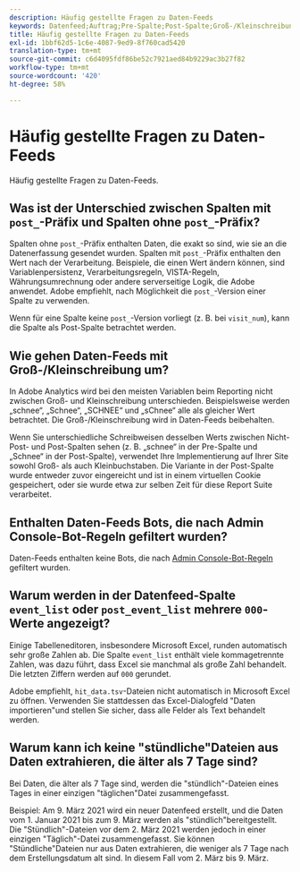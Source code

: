 ```yaml
---
description: Häufig gestellte Fragen zu Daten-Feeds
keywords: Datenfeed;Auftrag;Pre-Spalte;Post-Spalte;Groß-/Kleinschreibung
title: Häufig gestellte Fragen zu Daten-Feeds
exl-id: 1bbf62d5-1c6e-4087-9ed9-8f760cad5420
translation-type: tm+mt
source-git-commit: c6d4095fdf86be52c7921aed84b9229ac3b27f82
workflow-type: tm+mt
source-wordcount: '420'
ht-degree: 58%

---
```


# Häufig gestellte Fragen zu Daten-Feeds

Häufig gestellte Fragen zu Daten-Feeds.

## Was ist der Unterschied zwischen Spalten mit `post_`-Präfix und Spalten ohne `post_`-Präfix?

Spalten ohne `post_`-Präfix enthalten Daten, die exakt so sind, wie sie an die Datenerfassung gesendet wurden. Spalten mit `post_`-Präfix enthalten den Wert nach der Verarbeitung. Beispiele, die einen Wert ändern können, sind Variablenpersistenz, Verarbeitungsregeln, VISTA-Regeln, Währungsumrechnung oder andere serverseitige Logik, die Adobe anwendet. Adobe empfiehlt, nach Möglichkeit die `post_`-Version einer Spalte zu verwenden.

Wenn für eine Spalte keine `post_`-Version vorliegt (z. B. bei `visit_num`), kann die Spalte als Post-Spalte betrachtet werden.

## Wie gehen Daten-Feeds mit Groß-/Kleinschreibung um?

In Adobe Analytics wird bei den meisten Variablen beim Reporting nicht zwischen Groß- und Kleinschreibung unterschieden. Beispielsweise werden „schnee“, „Schnee“, „SCHNEE“ und „sChnee“ alle als gleicher Wert betrachtet. Die Groß-/Kleinschreibung wird in Daten-Feeds beibehalten.

Wenn Sie unterschiedliche Schreibweisen desselben Werts zwischen Nicht-Post- und Post-Spalten sehen (z. B. „schnee“ in der Pre-Spalte und „Schnee“ in der Post-Spalte), verwendet Ihre Implementierung auf Ihrer Site sowohl Groß- als auch Kleinbuchstaben. Die Variante in der Post-Spalte wurde entweder zuvor eingereicht und ist in einem virtuellen Cookie gespeichert, oder sie wurde etwa zur selben Zeit für diese Report Suite verarbeitet.

## Enthalten Daten-Feeds Bots, die nach Admin Console-Bot-Regeln gefiltert wurden?

Daten-Feeds enthalten keine Bots, die nach [Admin Console-Bot-Regeln](https://docs.adobe.com/content/help/de-DE/analytics/admin/admin-tools/bot-removal/bot-removal.html) gefiltert wurden.

## Warum werden in der Datenfeed-Spalte `event_list` oder `post_event_list` mehrere `000`-Werte angezeigt?

Einige Tabelleneditoren, insbesondere Microsoft Excel, runden automatisch sehr große Zahlen ab. Die Spalte `event_list` enthält viele kommagetrennte Zahlen, was dazu führt, dass Excel sie manchmal als große Zahl behandelt. Die letzten Ziffern werden auf `000` gerundet.

Adobe empfiehlt, `hit_data.tsv`-Dateien nicht automatisch in Microsoft Excel zu öffnen. Verwenden Sie stattdessen das Excel-Dialogfeld &quot;Daten importieren&quot;und stellen Sie sicher, dass alle Felder als Text behandelt werden.

## Warum kann ich keine &quot;stündliche&quot;Dateien aus Daten extrahieren, die älter als 7 Tage sind?

Bei Daten, die älter als 7 Tage sind, werden die &quot;stündlich&quot;-Dateien eines Tages in einer einzigen &quot;täglichen&quot;Datei zusammengefasst.

Beispiel: Am 9. März 2021 wird ein neuer Datenfeed erstellt, und die Daten vom 1. Januar 2021 bis zum 9. März werden als &quot;stündlich&quot;bereitgestellt. Die &quot;Stündlich&quot;-Dateien vor dem 2. März 2021 werden jedoch in einer einzigen &quot;Täglich&quot;-Datei zusammengefasst. Sie können &quot;Stündliche&quot;Dateien nur aus Daten extrahieren, die weniger als 7 Tage nach dem Erstellungsdatum alt sind. In diesem Fall vom 2. März bis 9. März.
